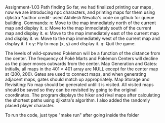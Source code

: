 
Assignment-1.03 Path finding
So far, we had finalized printing our maps , now we are introducing npc characters, and printing maps for them using djikstra
*author credit- used Akhilesh Nevatia's code on github for queue building. 
Commands:
n: Move to the map immediately north of the current map and display it.
s: Move to the map immediately south of the current map and display it.
e: Move to the map immediately east of the current map and display it.
w: Move to the map immediately west of the current map and display it.
f x y: Fly to map (x, y) and display it.
q: Quit the game.

The levels of wild-spawned Pokémon will be a function of the distance from the center.
The frequency of Poké Marts and Pokémon Centers will decline as the player moves outwards from the center.
Map Generation and Gates:
Initially, all maps in the 401 × 401 array are NULL except for the center map at (200, 200).
Gates are used to connect maps, and when generating adjacent maps, gates should match up appropriately.
Map Storage and Revisiting:
No map should be generated until it is visited.
All visited maps should be saved so they can be revisited by going to the original coordinates.
The program displays the hiker and rival maps after calculating the shortest paths using djikstra's algorithm.
I also added the randomly placed player character.



To run the code, just type "make run" after going inside the folder




